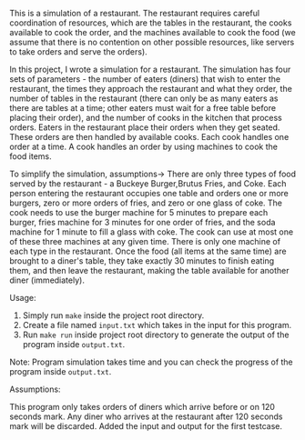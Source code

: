 This is a simulation of a restaurant. The restaurant requires careful coordination of resources, which are the tables in the restaurant, the cooks available to cook the order, and the machines available to cook the food (we assume that there is no contention on other possible resources, like servers to take orders and serve the orders).

In this project, I wrote a simulation for a restaurant. The simulation has four sets of parameters - the number of eaters (diners) that wish to enter the restaurant, the times they
approach the restaurant and what they order, the number of tables in the restaurant (there can only be as many eaters as there are tables at a time; other eaters must wait for a free
table before placing their order), and the number of cooks in the kitchen that process orders. Eaters in the restaurant place their orders when they get seated. These orders are then handled by available cooks. Each cook handles one order at a time. A cook handles an order by using machines to cook the food items.

To simplify the simulation, assumptions->
There are only three types of food served by the restaurant - a Buckeye Burger,Brutus Fries, and Coke. 
Each person entering the restaurant occupies one table and orders one or more burgers, zero or more orders of fries, and zero or one glass of coke. 
The cook needs to use the burger machine for 5 minutes to prepare each burger, fries machine for 3 minutes for one order of fries, and the soda machine for 1 minute to fill a glass with coke. 
The cook can use at most one of these three machines at any given time. There is only one machine of each type in the restaurant.
Once the food (all items at the same time) are brought to a diner's table, they take exactly 30 minutes to finish eating them, and then leave the restaurant, making the table available for another diner (immediately).

Usage:
1. Simply run `make` inside the project root directory. 
2. Create a file named `input.txt` which takes in the input for this program.
3. Run `make run`  inside project root directory to generate the output of the program inside `output.txt`.

Note: Program simulation takes time and you can check the progress of the program inside `output.txt`.



Assumptions:

This program only takes orders of diners which arrive before or on 120 seconds mark. Any diner who arrives at the restaurant after 120 seconds mark will be discarded. Added the input and output for the first testcase.
